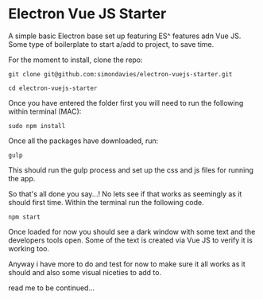 # Electron Vue JS Starter
A simple basic Electron base set up featuring ES^ features adn Vue JS.  Some type of boilerplate to start a/add to project, to save time.


For the moment to install, clone the repo:

`
git clone git@github.com:simondavies/electron-vuejs-starter.git
`

`
cd electron-vuejs-starter
`


Once you have entered the folder first you will need to run the following within terminal (MAC):

`
sudo npm install
`

Once all the packages have downloaded, run:

`
gulp
`

This should run the gulp process and set up the css and js files for running the app.

So that's all done you say...! No lets see if that works as seemingly as it should first time. Within the terminal run the following code.

`
npm start
`

Once loaded for now you should see a dark window with some text and the developers tools open. Some of the text is created via Vue JS to verify it is working too.

Anyway i have more to do and test for now to make sure it all works as it should and also some visual niceties to add to.

read me to be continued...
